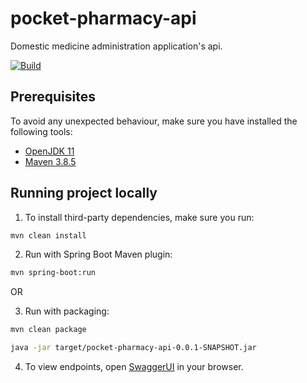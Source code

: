 # pocket-pharmacy-api

Domestic medicine administration application's api.

[![Build](https://github.com/jbence1994/pocket-pharmacy-api/actions/workflows/build.yml/badge.svg)](https://github.com/jbence1994/pocket-pharmacy-api/actions/workflows/build.yml)

## Prerequisites

To avoid any unexpected behaviour, make sure you have installed the following tools:

- [OpenJDK 11](https://adoptium.net/temurin/releases)
- [Maven 3.8.5](https://maven.apache.org/download.cgi)

## Running project locally

1. To install third-party dependencies, make sure you run:

```bash
mvn clean install
```

2. Run with Spring Boot Maven plugin:

```bash
mvn spring-boot:run
```

OR

3. Run with packaging:

```bash
mvn clean package

java -jar target/pocket-pharmacy-api-0.0.1-SNAPSHOT.jar
```

4. To view endpoints, open [SwaggerUI](http://localhost:8080/swagger-ui.html) in your browser.
